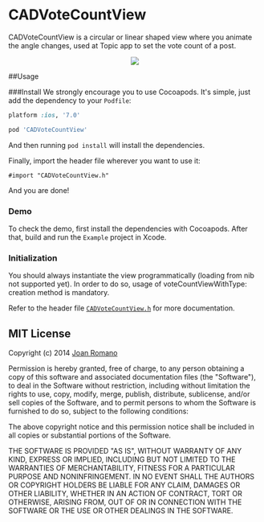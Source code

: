 CADVoteCountView
================

CADVoteCountView is a circular or linear shaped view where you animate the angle changes, used at Topic app to set the vote count of a post.


<p align="center"><img src="https://raw.github.com/TopicSo/CADVoteCountView/master/Screenshots/countviewpreview.gif"/></p>

##Usage

###Install
We strongly encourage you to use Cocoapods. It's simple, just add the dependency to your `Podfile`:

```ruby
platform :ios, '7.0'

pod 'CADVoteCountView'
```

And then running `pod install` will install the dependencies.

Finally, import the header file wherever you want to use it:

```objc
#import "CADVoteCountView.h"
```

And you are done!

### Demo

To check the demo, first install the dependencies with Cocoapods. After that, build and run the `Example` project in Xcode.


### Initialization
You should always instantiate the view programmatically (loading from nib not supported yet). In order to do so, usage of voteCountViewWithType: creation method is mandatory.

Refer to the header file [`CADVoteCountView.h`](Source/CADVoteCountView.h) for more documentation.

## MIT License
Copyright (c) 2014 [Joan Romano](http://twitter.com/joanromano)

Permission is hereby granted, free of charge, to any person obtaining a copy
of this software and associated documentation files (the "Software"), to deal
in the Software without restriction, including without limitation the rights
to use, copy, modify, merge, publish, distribute, sublicense, and/or sell
copies of the Software, and to permit persons to whom the Software is
furnished to do so, subject to the following conditions:

The above copyright notice and this permission notice shall be included in all
copies or substantial portions of the Software.

THE SOFTWARE IS PROVIDED "AS IS", WITHOUT WARRANTY OF ANY KIND, EXPRESS OR
IMPLIED, INCLUDING BUT NOT LIMITED TO THE WARRANTIES OF MERCHANTABILITY,
FITNESS FOR A PARTICULAR PURPOSE AND NONINFRINGEMENT. IN NO EVENT SHALL THE
AUTHORS OR COPYRIGHT HOLDERS BE LIABLE FOR ANY CLAIM, DAMAGES OR OTHER
LIABILITY, WHETHER IN AN ACTION OF CONTRACT, TORT OR OTHERWISE, ARISING FROM,
OUT OF OR IN CONNECTION WITH THE SOFTWARE OR THE USE OR OTHER DEALINGS IN THE
SOFTWARE.
